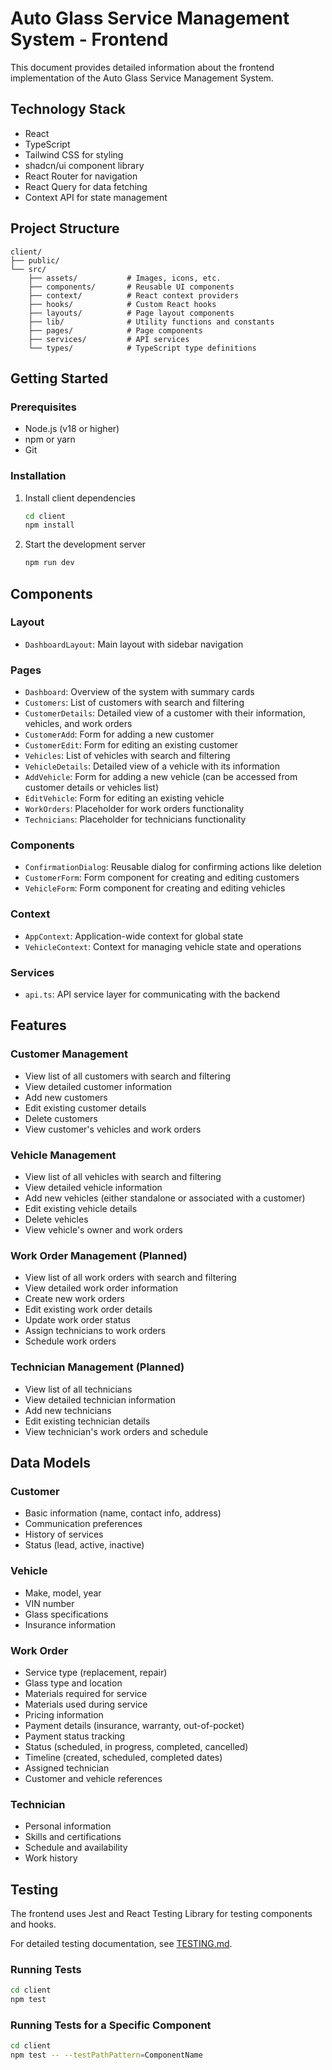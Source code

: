 # Auto Glass Service Management System - Frontend

This document provides detailed information about the frontend implementation of the Auto Glass Service Management System.

## Technology Stack

- React
- TypeScript
- Tailwind CSS for styling
- shadcn/ui component library
- React Router for navigation
- React Query for data fetching
- Context API for state management

## Project Structure

```
client/
├── public/
└── src/
    ├── assets/           # Images, icons, etc.
    ├── components/       # Reusable UI components
    ├── context/          # React context providers
    ├── hooks/            # Custom React hooks
    ├── layouts/          # Page layout components
    ├── lib/              # Utility functions and constants
    ├── pages/            # Page components
    ├── services/         # API services
    └── types/            # TypeScript type definitions
```

## Getting Started

### Prerequisites
- Node.js (v18 or higher)
- npm or yarn
- Git

### Installation

1. Install client dependencies
   ```bash
   cd client
   npm install
   ```

2. Start the development server
   ```bash
   npm run dev
   ```

## Components

### Layout
- `DashboardLayout`: Main layout with sidebar navigation

### Pages
- `Dashboard`: Overview of the system with summary cards
- `Customers`: List of customers with search and filtering
- `CustomerDetails`: Detailed view of a customer with their information, vehicles, and work orders
- `CustomerAdd`: Form for adding a new customer
- `CustomerEdit`: Form for editing an existing customer
- `Vehicles`: List of vehicles with search and filtering
- `VehicleDetails`: Detailed view of a vehicle with its information
- `AddVehicle`: Form for adding a new vehicle (can be accessed from customer details or vehicles list)
- `EditVehicle`: Form for editing an existing vehicle
- `WorkOrders`: Placeholder for work orders functionality
- `Technicians`: Placeholder for technicians functionality

### Components
- `ConfirmationDialog`: Reusable dialog for confirming actions like deletion
- `CustomerForm`: Form component for creating and editing customers
- `VehicleForm`: Form component for creating and editing vehicles

### Context
- `AppContext`: Application-wide context for global state
- `VehicleContext`: Context for managing vehicle state and operations

### Services
- `api.ts`: API service layer for communicating with the backend

## Features

### Customer Management
- View list of all customers with search and filtering
- View detailed customer information
- Add new customers
- Edit existing customer details
- Delete customers
- View customer's vehicles and work orders

### Vehicle Management
- View list of all vehicles with search and filtering
- View detailed vehicle information
- Add new vehicles (either standalone or associated with a customer)
- Edit existing vehicle details
- Delete vehicles
- View vehicle's owner and work orders

### Work Order Management (Planned)
- View list of all work orders with search and filtering
- View detailed work order information
- Create new work orders
- Edit existing work order details
- Update work order status
- Assign technicians to work orders
- Schedule work orders

### Technician Management (Planned)
- View list of all technicians
- View detailed technician information
- Add new technicians
- Edit existing technician details
- View technician's work orders and schedule

## Data Models

### Customer
- Basic information (name, contact info, address)
- Communication preferences
- History of services
- Status (lead, active, inactive)

### Vehicle
- Make, model, year
- VIN number
- Glass specifications
- Insurance information

### Work Order
- Service type (replacement, repair)
- Glass type and location
- Materials required for service
- Materials used during service
- Pricing information
- Payment details (insurance, warranty, out-of-pocket)
- Payment status tracking
- Status (scheduled, in progress, completed, cancelled)
- Timeline (created, scheduled, completed dates)
- Assigned technician
- Customer and vehicle references

### Technician
- Personal information
- Skills and certifications
- Schedule and availability
- Work history

## Testing

The frontend uses Jest and React Testing Library for testing components and hooks.

For detailed testing documentation, see [TESTING.md](./TESTING.md).

### Running Tests

```bash
cd client
npm test
```

### Running Tests for a Specific Component

```bash
cd client
npm test -- --testPathPattern=ComponentName
``` 